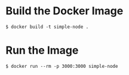 # Build the Docker Image

    $ docker build -t simple-node .

# Run the Image 

    $ docker run --rm -p 3000:3000 simple-node
